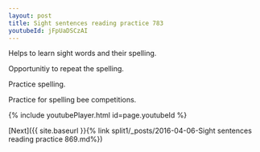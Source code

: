 ```yaml
---
layout: post
title: Sight sentences reading practice 783
youtubeId: jFpUaDSCzAI
---
```

 
 
Helps to learn sight words and their spelling.

Opportunitiy to repeat the spelling. 

Practice spelling. 
 
Practice for spelling bee competitions. 
 
{% include youtubePlayer.html id=page.youtubeId %}
 
 

[Next]({{ site.baseurl }}{% link  split1/_posts/2016-04-06-Sight sentences reading practice 869.md%})
 
